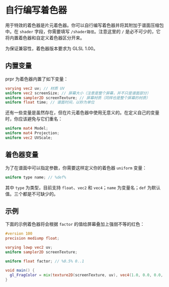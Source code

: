 # 自行编写着色器

用于特效的着色器是片元着色器。你可以自行编写着色器并将其附加于谱面压缩包中。在 `shader` 字段，你需要填写 `/shader路径`。注意这里的 `/` 是必不可少的，它将内置着色器和自定义着色器区分开来。

为保证兼容性，着色器版本要求为 GLSL 1.00。

## 内置变量

prpr 为着色器内置了如下变量：

```glsl
varying vec2 uv; // 材质 UV
uniform vec2 screenSize; // 屏幕大小（注意是整个屏幕，并不只是谱面部分）
uniform sampler2D screenTexture; // 屏幕材质（同样也是整个屏幕的材质）
uniform float time; // 谱面时间，以秒为单位
```

还有一些变量是虽然存在，但在片元着色器中使用无意义的。在定义自己的变量时，你应该避免与它们重名：

```glsl
uniform mat4 Model;
uniform mat4 Projection;
uniform vec2 UVScale;
```

## 着色器变量

为了在谱面中可以指定参数，你需要这样定义你的着色器 `uniform` 变量：

```glsl
uniform type name; // %def%
```

其中 `type` 为类型，目前支持 `float`、`vec2` 和 `vec4`；`name` 为变量名；`def` 为默认值。三个都是不可缺少的。

## 示例

下面的示例着色器将会根据 `factor` 的值给屏幕叠加上强弱不等的红色：

```glsl
#version 100
precision mediump float;

varying lowp vec2 uv;
uniform sampler2D screenTexture;

uniform float factor; // %0.5% 0..1

void main() {
  gl_FragColor = mix(texture2D(screenTexture, uv), vec4(1.0, 0.0, 0.0, 1.0), factor);
}
```
